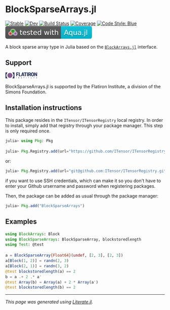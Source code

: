 # BlockSparseArrays.jl

[![Stable](https://img.shields.io/badge/docs-stable-blue.svg)](https://itensor.github.io/BlockSparseArrays.jl/stable/)
[![Dev](https://img.shields.io/badge/docs-dev-blue.svg)](https://itensor.github.io/BlockSparseArrays.jl/dev/)
[![Build Status](https://github.com/ITensor/BlockSparseArrays.jl/actions/workflows/Tests.yml/badge.svg?branch=main)](https://github.com/ITensor/BlockSparseArrays.jl/actions/workflows/Tests.yml?query=branch%3Amain)
[![Coverage](https://codecov.io/gh/ITensor/BlockSparseArrays.jl/branch/main/graph/badge.svg)](https://codecov.io/gh/ITensor/BlockSparseArrays.jl)
[![Code Style: Blue](https://img.shields.io/badge/code%20style-blue-4495d1.svg)](https://github.com/invenia/BlueStyle)
[![Aqua](https://raw.githubusercontent.com/JuliaTesting/Aqua.jl/master/badge.svg)](https://github.com/JuliaTesting/Aqua.jl)

A block sparse array type in Julia based on the [`BlockArrays.jl`](https://github.com/JuliaArrays/BlockArrays.jl) interface.

## Support

<picture>
  <source media="(prefers-color-scheme: dark)" width="20%" srcset="docs/src/assets/CCQ-dark.png">
  <img alt="Flatiron Center for Computational Quantum Physics logo." width="20%" src="docs/src/assets/CCQ.png">
</picture>

BlockSparseArrays.jl is supported by the Flatiron Institute, a division of the Simons Foundation.

## Installation instructions

This package resides in the `ITensor/ITensorRegistry` local registry.
In order to install, simply add that registry through your package manager.
This step is only required once.
```julia
julia> using Pkg: Pkg

julia> Pkg.Registry.add(url="https://github.com/ITensor/ITensorRegistry")
```
or:
```julia
julia> Pkg.Registry.add(url="git@github.com:ITensor/ITensorRegistry.git")
```
if you want to use SSH credentials, which can make it so you don't have to enter your Github ursername and password when registering packages.

Then, the package can be added as usual through the package manager:

```julia
julia> Pkg.add("BlockSparseArrays")
```

## Examples

````julia
using BlockArrays: Block
using BlockSparseArrays: BlockSparseArray, blockstoredlength
using Test: @test

a = BlockSparseArray{Float64}(undef, [2, 3], [2, 3])
a[Block(1, 2)] = randn(2, 3)
a[Block(2, 1)] = randn(3, 2)
@test blockstoredlength(a) == 2
b = a .+ 2 .* a'
@test Array(b) ≈ Array(a) + 2 * Array(a')
@test blockstoredlength(b) == 2
````

---

*This page was generated using [Literate.jl](https://github.com/fredrikekre/Literate.jl).*

